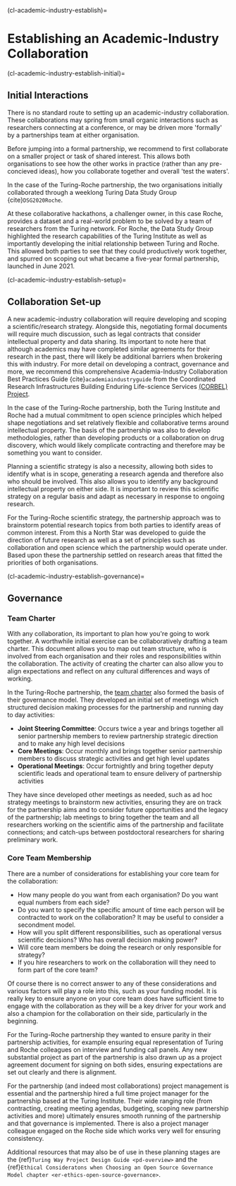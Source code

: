 (cl-academic-industry-establish)=
# Establishing an Academic-Industry Collaboration

(cl-academic-industry-establish-initial)=

## Initial Interactions

There is no standard route to setting up an academic-industry collaboration. 
These collaborations may spring from small organic interactions such as researchers connecting at a conference, or may be driven more 'formally' by a partnerships team at either organisation. 

Before jumping into a formal partnership, we recommend to first collaborate on a smaller project or task of shared interest. 
This allows both organisations to see how the other works in practice (rather than any pre-concieved ideas), how you collaborate together and overall 'test the waters'. 

In the case of the Turing-Roche partnership, the two organisations initially collaborated through a weeklong Turing Data Study Group {cite}`DSG2020Roche`.

At these collaborative hackathons, a challenger owner, in this case Roche, provides a dataset and a real-world problem to be solved by a team of researchers from the Turing network. 
For Roche, the Data Study Group highlighted the research capabilities of the Turing Institute as well as importantly developing the initial relationship between Turing and Roche. 
This allowed both parties to see that they could productively work together, and spurred on scoping out what became a five-year formal partnership, launched in June 2021. 

(cl-academic-industry-establish-setup)=

## Collaboration Set-up

A new academic-industry collaboration will require developing and scoping a scientific/research strategy. 
Alongside this, negotiating formal documents will require much discussion, such as legal contracts that consider intellectual property and data sharing. 
Its important to note here that although academics may have completed similar agreements for their research in the past, there will likely be additional barriers when brokering this with industry. 
For more detail on developing a contract, governance and more, we recommend this comprehensive Academia-Industry Collaboration Best Practices Guide {cite}`academiaindustryguide` from the Coordinated Research Infrastructures Building Enduring Life-science Services [(CORBEL) Project](https://www.corbel-project.eu/home.html). 

In the case of the Turing-Roche partnership, both the Turing Institute and Roche had a mutual commitment to open science principles which helped shape negotiations and set relatively flexible and collaborative terms around intellectual property. 
The basis of the partnership was also to develop methodologies, rather than developing products or a collaboration on drug discovery, which would likely complicate contracting and therefore may be something you want to consider.

Planning a scientific strategy is also a necessity, allowing both sides to identify what is in scope, generating a research agenda and therefore also who should be involved.
This also allows you to identify any background intellectual property on either side. 
It is important to review this scientific strategy on a regular basis and adapt as necessary in response to ongoing research.

For the Turing-Roche scientific strategy, the partnership approach was to brainstorm potential research topics from both parties to identify areas of common interest. 
From this a North Star was developed to guide the direction of future research as well as a set of principles such as collaboration and open science which the partnership would operate under. 
Based upon these the partnership settled on research areas that fitted the priorities of both organisations. 

(cl-academic-industry-establish-governance)=

## Governance

### Team Charter 

With any collaboration, its important to plan how you're going to work together. 
A worthwhile initial exercise can be collaboratively drafting a team charter. 
This document allows you to map out team structure, who is involved from each organisation and their roles and responsibilities within the collaboration. 
The activity of creating the charter can also allow you to align expectations and reflect on any cultural differences and ways of working. 

In the Turing-Roche partnership, the [team charter](https://github.com/alan-turing-institute/turing-roche-partnership/blob/main/partnership-team-charter.md) also formed the basis of their governance model. 
They developed an initial set of meetings which structured decision making processes for the partnership and running day to day activities:

* **Joint Steering Committee**: Occurs twice a year and brings together all senior partnership members to review partnership strategic direction and to make any high level decisions
* **Core Meetings**: Occur monthly and brings together senior partnership members to discuss strategic activities and get high level updates
* **Operational Meetings**: Occur fortnightly and bring together deputy scientific leads and operational team to ensure delivery of partnership activities

They have since developed other meetings as needed, such as ad hoc strategy meetings to brainstorm new activities, ensuring they are on track for the partnership aims and to consider future opportunities and the legacy of the partnership; lab meetings to bring together the team and all researchers working on the scientific aims of the partnership and facilitate connections; and catch-ups between postdoctoral researchers for sharing preliminary work.

### Core Team Membership

There are a number of considerations for establishing your core team for the collaboration:
* How many people do you want from each organisation? Do you want equal numbers from each side?
* Do you want to specify the specific amount of time each person will be contracted to work on the collaboration? It may be useful to consider a secondment model. 
* How will you split different responsibilities, such as operational versus scientific decisions? Who has overall decision making power? 
* Will core team members be doing the research or only responsible for strategy? 
* If you hire researchers to work on the collaboration will they need to form part of the core team? 

Of course there is no correct answer to any of these considerations and various factors will play a role into this, such as your funding model. It is really key to ensure anyone on your core team does have sufficient time to engage with the collaboration as they will be a key driver for your work and also a champion for the collaboration on their side, particularly in the beginning.  

For the Turing-Roche partnership they wanted to ensure parity in their partnership activities, for example ensuring equal representation of Turing and Roche colleagues on interview and funding call panels. 
Any new substantial project as part of the partnership is also drawn up as a project agreement document for signing on both sides, ensuring expectations are set out clearly and there is alignment.  

For the partnership (and indeed most collaborations) project management is essential and the partnership hired a full time project manager for the partnership based at the Turing Institute.
Their wide ranging role (from contracting, creating meeting agendas, budgeting, scoping new partnership activities and more) ultimately ensures smooth running of the partnership and that governance is implemented. 
There is also a project manager colleague engaged on the Roche side which works very well for ensuring consistency.

Additional resources that may also be of use in these planning stages are the {ref}`Turing Way Project Design Guide <pd-overview>` and the {ref}`Ethical Consideratons when Choosing an Open Source Governance Model chapter <er-ethics-open-source-governance>`. 
